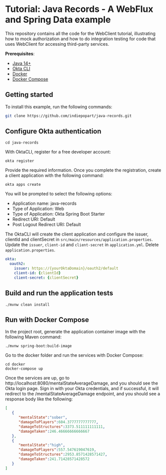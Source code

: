 # Tutorial: Java Records - A WebFlux and Spring Data example

This repository contains all the code for the WebClient tutorial, illustrating how to mock authorization and how to do integration testing for code that uses WebClient for accessing third-party services.

**Prerequisites**:
- [Java 14+](https://openjdk.java.net/install/index.html)
- [Okta CLI](https://cli.okta.com)
- [Docker](https://docs.docker.com/engine/install/)
- [Docker Compose](https://docs.docker.com/compose/install/)

## Getting started

To install this example, run the following commands:
```bash
git clone https://github.com/indiepopart/java-records.git
```

## Configure Okta authentication

```shell
cd java-records
```

With OktaCLI, register for a free developer account:

```shell
okta register
```
Provide the required information. Once you complete the registration, create a client application with the following command:

```shell
okta apps create
```
You will be prompted to select the following options:

- Application name: java-records
- Type of Application: Web
- Type of Application: Okta Spring Boot Starter
- Redirect URI: Default
- Post Logout Redirect URI: Default

The OktaCLI will create the client application and configure the issuer, clientId and clientSecret in `src/main/resources/application.properties`. Update the `issuer`, `client-id` and `client-secret` in `application.yml`. Delete `application.properties`.

```yml
okta:
  oauth2:
    issuer: https://{yourOktaDomain}/oauth2/default
    client-id: {clientId}
    client-secret: {clientSecret}
```

## Build and run the application tests

```shell
./mvnw clean install
```


## Run with Docker Compose

In the project root, generate the application container image with the following Maven command:

```shell
./mvnw spring-boot:build-image
```

Go to the docker folder and run the services with Docker Compose:

```shell
cd docker
docker-compose up
```

Once the services are up, go to http://localhost:8080/mentalStateAverageDamage, and you should see the Okta login page. Sign in with your Okta credentials, and if successful, it will redirect to the /mentalStateAverageDamage endpoint, and you should see a response body like the following:


```json
[
   {
      "mentalState":"sober",
      "damageToPlayers":604.3777777777777,
      "damageToStructures":3373.511111111111,
      "damageTaken":246.46666666666667
   },
   {
      "mentalState":"high",
      "damageToPlayers":557.547619047619,
      "damageToStructures":2953.8571428571427,
      "damageTaken":241.71428571428572
   }
]
```

